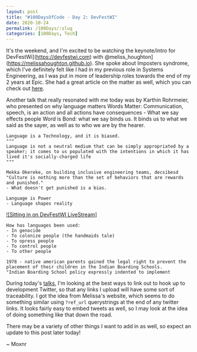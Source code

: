 ```yaml
---
layout: post
title: "#100DaysOfCode - Day 2: DevFestWI"
date: 2020-10-24
permalink: /100Days/:slug
categories: [100Days, Tech]
---
```

It's the weekend, and I'm excited to be watching the keynote/intro for DevFestWi](https://devfestwi.com) with @meliss_houghton](https://melissahoughton.github.io). She spoke about Imposters syndrome, which I've definitely felt like I had in my previous role in Systems Engineering, as I was put in more of leadership roles towards the end of my 2 years at Epic. She had a great article on the matter as well, which you can check out [here](https://melissahoughton.dev/2020/02/22/impostor-syndrome.html).

Another talk that really resonated with me today was by Karthin Rohrmeier, who presented on why language matters
    Words Matter: Communication, speech, is an action and all actions have consequences
    - What we say effects people
    Word is Bond: what we say binds us. It binds us to what we said as the sayer, as well as to who we are by the hearer.

    Language is a Technology, and it is biased. 
    """
    Language is not a neutral medium that can be simply appropriated by a speaker; it comes to us populated with the intentions in which it has lived it's socially-charged life
    """

    Mekka Okereke, on building inclusive engineering teams, decsibesd "Culture is nothing more than the set of behaviors that are rewards and punished."
    - What doesn't get punished is a bias.

    Language is Power
    - Language shapes reality

[![Sitting in on DevFestWI LiveStream]](./img/20201024153605.png)

    How has languages been used:
    - In genocide
    - To colonize people (the handmaids tale)
    - To opress people
    - To control people
    - To other people

    1978 - native american parents gained the legal right to prevent the placement of their children in the Indian Boarding Schools.
    "Indian Boarding School policy expressly indented to implement 



    


During today's [talks](https://devfestwi.com/schedule/), I'm looking at the best ways to link out to hook up to development Twitter, so that any links I upload will have some sort of traceability. I got the idea from Melissa's website, which seems to do something similar using `?ref_url` querystrings at the end of any twitter links. It looks fairly easy to embed tweets as well, so I may look at the idea of doing something like that down the road.

There may be a variety of other things I want to add in as well, so expect an update to this post later today!

~ Moxnr
